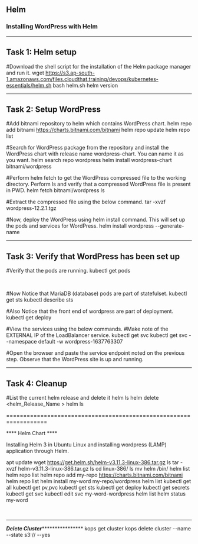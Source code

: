 ## Helm

### Installing WordPress with Helm

-----------------------------------------------------------------------
Task 1: Helm setup
-----------------------------------------------------------------------
#Download the shell script for the installation of the Helm package manager and run it.
wget  https://s3.ap-south-1.amazonaws.com/files.cloudthat.training/devops/kubernetes-essentials/helm.sh
bash helm.sh
helm version



-----------------------------------------------------------------------
Task 2: Setup WordPress
-----------------------------------------------------------------------
#Add bitnami repository to helm which contains WordPress chart.
helm repo add bitnami https://charts.bitnami.com/bitnami
helm repo update
helm repo list
 
#Search for WordPress package from the repository and install the WordPress chart with release name wordpress-chart. You can name it as you want.
helm search repo wordpress
helm install wordpress-chart bitnami/wordpress


#Perform helm fetch to get the WordPress compressed file to the working directory. Perform ls and verify that a compressed WordPress file is present in PWD.
helm fetch bitnami/wordpress
ls
 
#Extract the compressed file using the below command.
tar -xvzf wordpress-12.2.1.tgz


#Now, deploy the WordPress using helm install command.  This will set up the pods and services for WordPress.
helm install wordpress --generate-name

 
-----------------------------------------------------------------------
Task 3: Verify that WordPress has been set up 
-----------------------------------------------------------------------

#Verify that the pods are running.
kubectl get pods
 
 

#Now Notice that MariaDB (database) pods are part of statefulset.
kubectl get sts
kubectl describe sts
 
 

#Also Notice that the front end of wordpress are part of deployment.
kubectl get deploy

#View the services using the below commands.
#Make note of the EXTERNAL IP of the LoadBalancer service.
kubectl get svc
kubectl get svc --namespace default -w wordpress-1637763307
 

#Open the browser and paste the service endpoint noted on the previous step. Observe that the WordPress site is up and running.

 
-----------------------------------------------------------------------
Task 4: Cleanup
-----------------------------------------------------------------------

#List the current helm release and delete it
helm ls
helm delete <helm_Release_Name >
helm ls

 
 

==================================================================

**** Helm Chart ****

Installing Helm 3 in Ubuntu Linux and installing wordpress (LAMP) application through Helm.

apt update
wget https://get.helm.sh/helm-v3.11.3-linux-386.tar.gz
ls
tar -xvzf helm-v3.11.3-linux-386.tar.gz 
ls
cd linux-386/
ls
mv helm /bin/
helm list
helm repo list
helm repo add my-repo https://charts.bitnami.com/bitnami
helm repo list
helm install my-word my-repo/wordpress
helm list
kubectl get all
kubectl get pv,pvc
kubectl get sts
kubectl get deploy
kubectl get secrets
kubectl get svc
kubectl edit svc my-word-wordpress
helm list
helm status my-word
 
 
***************************************************************


*****************Delete Cluster*********************************
kops get cluster
kops delete cluster --name <cluster-naame> --state s3://<cluster-naame> --yes



 
 















